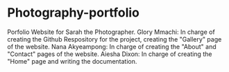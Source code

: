 # Photography-portfolio
Porfolio Website for Sarah the Photographer.
Glory Mmachi: In charge of creating the Github Respository for the project, creating the "Gallery" page of the website.
Nana Akyeampong: In charge of creating the "About" and "Contact" pages of the website.
Aiesha Dixon: In charge of creating the "Home" page and writing the documentation.
